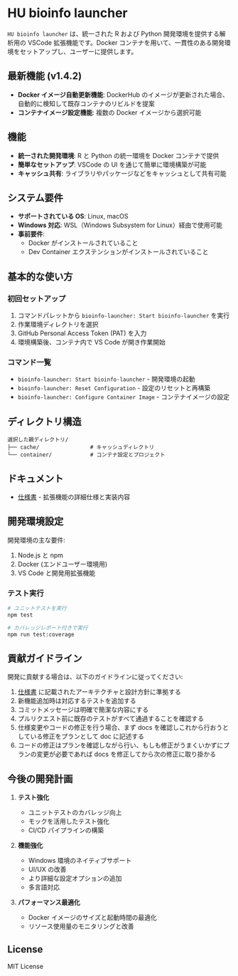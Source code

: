 # HU bioinfo launcher

`HU bioinfo launcher` は、統一された R および Python 開発環境を提供する解析用の VSCode 拡張機能です。Docker コンテナを用いて、一貫性のある開発環境をセットアップし、ユーザーに提供します。

## 最新機能 (v1.4.2)

- **Docker イメージ自動更新機能**: DockerHub のイメージが更新された場合、自動的に検知して既存コンテナのリビルドを提案
- **コンテナイメージ設定機能**: 複数の Docker イメージから選択可能

## 機能

- **統一された開発環境**: R と Python の統一環境を Docker コンテナで提供
- **簡単なセットアップ**: VSCode の UI を通じて簡単に環境構築が可能
- **キャッシュ共有**: ライブラリやパッケージなどをキャッシュとして共有可能

## システム要件

- **サポートされている OS**: Linux, macOS
- **Windows 対応**: WSL（Windows Subsystem for Linux）経由で使用可能
- **事前要件**:
  - Docker がインストールされていること
  - Dev Container エクステンションがインストールされていること

## 基本的な使い方

### 初回セットアップ

1. コマンドパレットから `bioinfo-launcher: Start bioinfo-launcher` を実行
2. 作業環境ディレクトリを選択
3. GitHub Personal Access Token (PAT) を入力
4. 環境構築後、コンテナ内で VS Code が開き作業開始

### コマンド一覧

- `bioinfo-launcher: Start bioinfo-launcher` - 開発環境の起動
- `bioinfo-launcher: Reset Configuration` - 設定のリセットと再構築
- `bioinfo-launcher: Configure Container Image` - コンテナイメージの設定

## ディレクトリ構造

```
選択した親ディレクトリ/
├── cache/                # キャッシュディレクトリ
└── container/            # コンテナ設定とプロジェクト
```

## ドキュメント

- [仕様書](docs/specification.md) - 拡張機能の詳細仕様と実装内容

## 開発環境設定

開発環境の主な要件:

1. Node.js と npm
2. Docker (エンドユーザー環境用)
3. VS Code と開発用拡張機能

### テスト実行

```bash
# ユニットテストを実行
npm test

# カバレッジレポート付きで実行
npm run test:coverage
```

## 貢献ガイドライン

開発に貢献する場合は、以下のガイドラインに従ってください:

1. [仕様書](docs/specification.md) に記載されたアーキテクチャと設計方針に準拠する
2. 新機能追加時は対応するテストを追加する
3. コミットメッセージは明確で簡潔な内容にする
4. プルリクエスト前に既存のテストがすべて通過することを確認する
5. 仕様変更やコードの修正を行う場合、まず docs を確認しこれから行おうとしている修正をプランとして doc に記述する
6. コードの修正はプランを確認しながら行い、もしも修正がうまくいかずにプランの変更が必要であれば docs を修正してから次の修正に取り掛かる

## 今後の開発計画

1. **テスト強化**
   - ユニットテストのカバレッジ向上
   - モックを活用したテスト強化
   - CI/CD パイプラインの構築

2. **機能強化**
   - Windows 環境のネイティブサポート
   - UI/UX の改善
   - より詳細な設定オプションの追加
   - 多言語対応

3. **パフォーマンス最適化**
   - Docker イメージのサイズと起動時間の最適化
   - リソース使用量のモニタリングと改善

## License

MIT License

